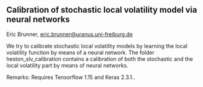 ## Calibration of stochastic local volatility model via neural networks

Eric Brunner, eric.brunner@uranus.uni-freiburg.de

We try to calibrate stochastic local volatility models by learning the local volatility function by means of a neural network. The folder heston_slv_calibration contains a calibration of both the stochastic and the local volatility part by means of neural networks.

Remarks:
Requires Tensorflow 1.15 and Keras 2.3.1..
